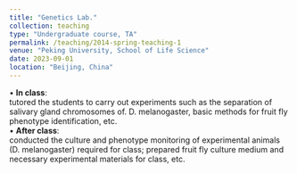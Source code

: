 ```yaml
---
title: "Genetics Lab."
collection: teaching
type: "Undergraduate course, TA"
permalink: /teaching/2014-spring-teaching-1
venue: "Peking University, School of Life Science"
date: 2023-09-01
location: "Beijing, China"
---
```


• **In class**:   
tutored the students to carry out experiments such as the separation of salivary gland chromosomes of. D. melanogaster, basic methods for fruit fly phenotype identification, etc.  
• **After class**:   
conducted the culture and phenotype monitoring of experimental animals (D. melanogaster) required for class; prepared fruit fly culture medium and necessary experimental materials for class, etc.
